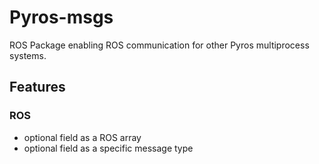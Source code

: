 # Pyros-msgs

ROS Package enabling ROS communication for other Pyros multiprocess systems.

## Features
 
### ROS
- optional field as a ROS array
- optional field as a specific message type